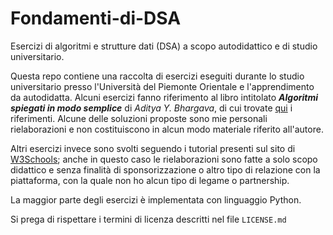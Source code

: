 # Fondamenti-di-DSA
Esercizi di algoritmi e strutture dati (DSA) a scopo autodidattico e di studio universitario.

Questa repo contiene una raccolta di esercizi eseguiti durante lo studio universitario presso l'Università del Piemonte Orientale e l'apprendimento da autodidatta. Alcuni esercizi fanno riferimento al libro intitolato ***Algoritmi spiegati in modo semplice*** di *Aditya Y. Bhargava*, di cui trovate [qui](https://www.apogeonline.com/libri/algoritmi-spiegati-in-modo-facile-aditya-bhargava/?srsltid=AfmBOooI6ckAuxhbbPlj99wjNpq0DfCXXdcpuxFCclJv2S94sWCLKCyh) i riferimenti. Alcune delle soluzioni proposte sono mie personali rielaborazioni e non costituiscono in alcun modo materiale riferito all'autore.

Altri esercizi invece sono svolti seguendo i tutorial presenti sul sito di [W3Schools](https://www.w3schools.com/); anche in questo caso le rielaborazioni sono fatte a solo scopo didattico e senza finalità di sponsorizzazione o altro tipo di relazione con la piattaforma, con la quale non ho alcun tipo di legame o partnership.

La maggior parte degli esercizi è implementata con linguaggio Python.

Si prega di rispettare i termini di licenza descritti nel file `LICENSE.md`
